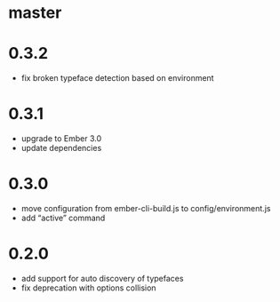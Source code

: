 # master

# 0.3.2

* fix broken typeface detection based on environment

# 0.3.1

* upgrade to Ember 3.0
* update dependencies

# 0.3.0

* move configuration from ember-cli-build.js to config/environment.js
* add “active” command

# 0.2.0

* add support for auto discovery of typefaces
* fix deprecation with options collision
